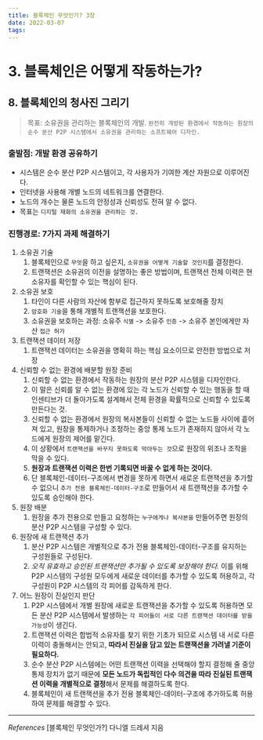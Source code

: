 ```yaml
---
title: 블록체인 무엇인가? 3장
date: 2022-03-07
tags:
---
```


# 3. 블록체인은 어떻게 작동하는가?

## 8. 블록체인의 청사진 그리기

> 목표: 소유권을 관리하는 블록체인의 개발. `완전히 개방된 환경에서 작동하는 원장의 순수 분산 P2P 시스템에서 소유권을 관리하는 소프트웨어 디자인.`

### 출발점: 개발 환경 공유하기

- 시스템은 순수 분산 P2P 시스템이고, 각 사용자가 기여한 계산 자원으로 이루어진다.
- 인터넷을 사용해 개별 노드의 네트워크를 연결한다.
- 노드의 개수는 물론 노드의 안정성과 신뢰성도 전혀 알 수 없다.
- 목표는 `디지털 재화의 소유권을 관리하는 것.`

### 진행경로: 7가지 과제 해결하기

1. 소유권 기술
   1. 블록체인으로 `무엇`을 하고 싶은지, `소유권을 어떻게 기술할 것인지`를 결정한다.
   2. 트랜잭션은 소유권의 이전을 설명하는 좋은 방법이며, 트랜잭션 전체 이력은 현 소유자를 확인할 수 있는 핵심이 된다.
2. 소유권 보호
   1. 타인이 다른 사람의 자산에 함부로 접근하지 못하도록 보호해줄 장치
   2. `암호화 기술`을 통해 개별적 트랜잭션을 보호한다.
   3. 소유권을 보호하는 과정: 소유주 `식별` -> 소유주 `인증` -> 소유주 본인에게만 자산 `접근 허가`
3. 트랜잭션 데이터 저장
   1. 트랜잭션 데이터는 소유권을 명확히 하는 핵심 요소이므로 안전한 방법으로 저장
4. 신뢰할 수 없는 환경에 배분할 원장 준비
   1. 신뢰할 수 없는 환경에서 작동하는 원장의 분산 P2P 시스템을 디자인한다.
   2. 이 말은 신뢰를 알 수 없는 환경에 있는 각 노드가 신뢰할 수 있는 행동을 할 때 인센티브가 더 돌아가도록 설계해서 전체 환경을 확률적으로 신뢰할 수 있도록 만든다는 것.
   3. 신뢰할 수 없는 환경에서 원장의 복사본들이 신뢰할 수 없는 노드들 사이에 흩어져 있고, 원장을 통제하거나 조정하는 중앙 통제 노드가 존재하지 않아서 각 노드에게 원장의 제어를 맡긴다.
   4. 이 상황에서 `트랜잭션을 바꾸지 못하도록 막아두는 것`으로 원장의 위조나 조작을 막을 수 있다.
   5. **원장과 트랜잭션 이력은 한번 기록되면 바꿀 수 없게 하는 것이다.**
   6. 단 블록체인-데이터-구조에서 변경을 못하게 하면서 새로운 트랜잭션을 추가할 수 없으니 `추가 전용 블록체인-데이터-구조`로 만들어서 새 트랜잭션을 추가할 수 있도록 승인해야 한다.
5. 원장 배분
   1. 원장을 추가 전용으로 만들고 요청하는 `누구에게나 복사본을` 만들어주면 원장의 분산 P2P 시스템을 구성할 수 있다.
6. 원장에 새 트랜잭션 추가
   1. 분산 P2P 시스템은 개별적으로 추가 전용 블록체인-데이터-구조를 유지하는 구성원들로 구성된다.
   2. _오직 유효하고 승인된 트랜잭션만 추가될 수 있도록 보장해야 한다._ 이를 위해 P2P 시스템의 구성원 모두에게 새로운 데이터를 추가할 수 있도록 허용하고, 각 구성원이 P2P 시스템의 각 피어를 감독하게 한다.
7. 어느 원장이 진실인지 판단
   1. P2P 시스템에서 개별 원장에 새로운 트랜잭션을 추가할 수 있도록 허용하면 모든 분산 P2P 시스템에서 발생하는 `각 피어들이 서로 다른 트랜잭션 데이터를 받을 가능성`이 생긴다.
   2. 트랜잭션 이력은 합법적 소유자를 찾기 위한 기초가 되므로 시스템 내 서로 다른 이력이 충돌해서는 안되고, **따라서 진실을 담고 있는 트랜잭션을 가려낼 기준이 필요하다.**
   3. 순수 분산 P2P 시스템에는 어떤 트랜잭션 이력을 선택해야 할지 결정해 줄 중앙 통제 장치가 없기 때문에 **모든 노드가 독립적인 다수 의견을 따라 진실된 트랜잭션 이력을 개별적으로 결정**해서 문제를 해결하도록 한다.
   4. 블록체인이 새 트랜잭션을 추가 전용 블록체인-데이터-구조에 추가하도록 허용하여 문제를 해결할 수 있다.

---

_References_
[블록체인 무엇인가?] 다니엘 드레셔 지음
